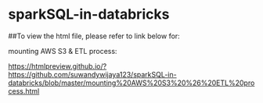 # sparkSQL-in-databricks

##To view the html file, please refer to link below for:

mounting AWS S3 & ETL process:

https://htmlpreview.github.io/?https://github.com/suwandywijaya123/sparkSQL-in-databricks/blob/master/mounting%20AWS%20S3%20%26%20ETL%20process.html


